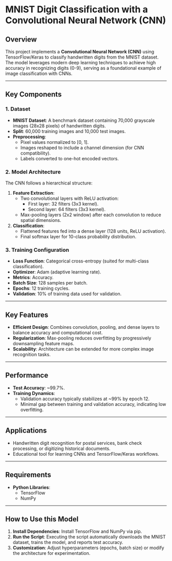 # MNIST Digit Classification with a Convolutional Neural Network (CNN)

## Overview
This project implements a **Convolutional Neural Network (CNN)** using TensorFlow/Keras to classify handwritten digits from the MNIST dataset. The model leverages modern deep learning techniques to achieve high accuracy in recognizing digits (0-9), serving as a foundational example of image classification with CNNs.

---

## Key Components

### 1. **Dataset**
- **MNIST Dataset**: A benchmark dataset containing 70,000 grayscale images (28x28 pixels) of handwritten digits.
- **Split**: 60,000 training images and 10,000 test images.
- **Preprocessing**:
  - Pixel values normalized to [0, 1].
  - Images reshaped to include a channel dimension (for CNN compatibility).
  - Labels converted to one-hot encoded vectors.

### 2. **Model Architecture**
The CNN follows a hierarchical structure:
1. **Feature Extraction**:
   - Two convolutional layers with ReLU activation:
     - First layer: 32 filters (3x3 kernel).
     - Second layer: 64 filters (3x3 kernel).
   - Max-pooling layers (2x2 window) after each convolution to reduce spatial dimensions.
2. **Classification**:
   - Flattened features fed into a dense layer (128 units, ReLU activation).
   - Final softmax layer for 10-class probability distribution.

### 3. **Training Configuration**
- **Loss Function**: Categorical cross-entropy (suited for multi-class classification).
- **Optimizer**: Adam (adaptive learning rate).
- **Metrics**: Accuracy.
- **Batch Size**: 128 samples per batch.
- **Epochs**: 12 training cycles.
- **Validation**: 10% of training data used for validation.

---

## Key Features
- **Efficient Design**: Combines convolution, pooling, and dense layers to balance accuracy and computational cost.
- **Regularization**: Max-pooling reduces overfitting by progressively downsampling feature maps.
- **Scalability**: Architecture can be extended for more complex image recognition tasks.

---

## Performance
- **Test Accuracy**: ~99.7%.
- **Training Dynamics**:
  - Validation accuracy typically stabilizes at ~99% by epoch 12.
  - Minimal gap between training and validation accuracy, indicating low overfitting.

---

## Applications
- Handwritten digit recognition for postal services, bank check processing, or digitizing historical documents.
- Educational tool for learning CNNs and TensorFlow/Keras workflows.

---

## Requirements
- **Python Libraries**:
  - TensorFlow
  - NumPy

---

## How to Use this Model
1. **Install Dependencies**: Install TensorFlow and NumPy via pip.
2. **Run the Script**: Executing the script automatically downloads the MNIST dataset, trains the model, and reports test accuracy.
3. **Customization**: Adjust hyperparameters (epochs, batch size) or modify the architecture for experimentation.
